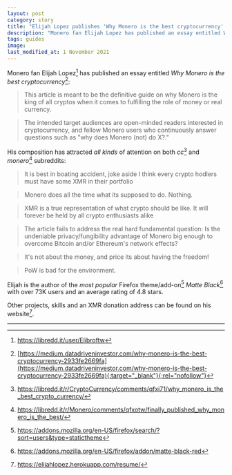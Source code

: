 ```yaml
---
layout: post
category: story
title: "Elijah Lopez publishes 'Why Monero is the best cryptocurrency' essay"
description: "Monero fan Elijah Lopez has published an essay entitled Why Monero is the best cryptocurrency."
tags: guides
image: 
last_modified_at: 1 November 2021
---
```


Monero fan Elijah Lopez[^1] has published an essay entitled *Why Monero is the best cryptocurrency*[^2]:

> This article is meant to be the definitive guide on why Monero is the king of all cryptos when it comes to fulfilling the role of money or real currency.

> The intended target audiences are open-minded readers interested in cryptocurrency, and fellow Monero users who continuously answer questions such as "why does Monero (not) do X?."

His composition has attracted *all kinds* of attention on both *cc*[^3] and *monero*[^4] subreddits:

> It is best in boating accident, joke aside I think every crypto hodlers must have some XMR in their portfolio

> Monero does all the time what its supposed to do. Nothing.

> XMR is a true representation of what crypto should be like. It will forever be held by all crypto enthusiasts alike

> The article fails to address the real hard fundamental question: Is the undeniable privacy/fungibility advantage of Monero big enough to overcome Bitcoin and/or Ethereum's network effects?

> It's not about the money, and price its about having the freedom!

> PoW is bad for the environment.

Elijah is the author of the *most popular* Firefox theme/add-on[^5] *Matte Black*[^6] with over 73K users and an average rating of 4.8 stars. 

Other projects, skills and an XMR donation address can be found on his website[^7].

---

[^1]: https://libredd.it/user/Elibroftw 
[^2]: [https://medium.datadriveninvestor.com/why-monero-is-the-best-cryptocurrency-2933fe2669fa](https://medium.datadriveninvestor.com/why-monero-is-the-best-cryptocurrency-2933fe2669fa){:target="_blank"}{:rel="nofollow"}
[^3]: https://libredd.it/r/CryptoCurrency/comments/qfxi71/why_monero_is_the_best_crypto_currency/
[^4]: https://libredd.it/r/Monero/comments/qfxotw/finally_published_why_monero_is_the_best/
[^5]: https://addons.mozilla.org/en-US/firefox/search/?sort=users&type=statictheme
[^6]: https://addons.mozilla.org/en-US/firefox/addon/matte-black-red
[^7]: https://elijahlopez.herokuapp.com/resume/
